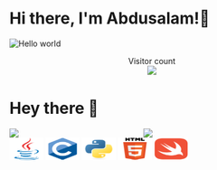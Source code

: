 # Hi there, I'm Abdusalam!👋

<img src="https://raw.githubusercontent.com/sagar-viradiya/sagar-viradiya/master/resources/banner.png" alt="Hello world">

<p align="center"> 
  Visitor count<br>
  <img src="https://profile-counter.glitch.me/abdusalam01/count.svg" />
</p>

<!--# 📚 Blog posts
 BLOG-POST-LIST:START -->
<!-- BLOG-POST-LIST:END -->
# Hey there :wave:

<img align="left" width="47%" src="https://github-readme-stats.vercel.app/api/top-langs/?username=abdusalam&layout=compact" />
<img align="left" width="47%" src="https://github-readme-stats.vercel.app/api?username=abdusalam&show_icons=true&theme=tokyonight" />






<p align="left"> 
  <img src="https://raw.githubusercontent.com/devicons/devicon/master/icons/java/java-original.svg" alt="java" width="60" height="40"/>
  <img src="https://raw.githubusercontent.com/devicons/devicon/master/icons/c/c-original.svg" alt="c" width="60" height="40"/>
  <img src="https://raw.githubusercontent.com/devicons/devicon/master/icons/python/python-original.svg" alt="python" width="60" height="40"/>
  <img src="https://raw.githubusercontent.com/devicons/devicon/master/icons/html5/html5-original-wordmark.svg" alt="html5" width="60" height="40"/>
  <img src="https://raw.githubusercontent.com/devicons/devicon/master/icons/swift/swift-original.svg" alt="swift" width="60" height="40"/> 
</p>



<!--
**Abdusalam01/abdusalam01** is a ✨ _special_ ✨ repository because its `README.md` (this file) appears on your GitHub profile.

Here are some ideas to get you started:

- 🔭 I’m currently working on ...
- 🌱 I’m currently learning ...
- 👯 I’m looking to collaborate on ...
- 🤔 I’m looking for help with ...
- 💬 Ask me about ...
- 📫 How to reach me: ...
- 😄 Pronouns: ...
- ⚡ Fun fact: ...
-->
